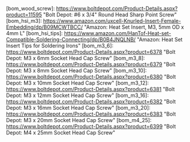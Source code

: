 <!-- 
	Part Links 
		-->

<!-- Fasteners -->
[bom_wood_screw]:       https://www.boltdepot.com/Product-Details.aspx?product=11595                             "Bolt Depot: #6 x 3/4" Round Head Sharp Point Screw"
[bom_hsi_m3]:           https://www.amazon.com/uxcell-Knurled-Insert-Female-Embedding/dp/B09MCWTBCC/      "Amazon: Heat Set Insert, M3, 5mm OD x 4mm L"
[bom_hsi_tips]:         https://www.amazon.com/HanTof-Heat-set-Compatible-Soldering-Connecting/dp/B0B4JNQLNB/    "Amazon: Heat Set Insert Tips for Soldering Irons"
[bom_m3_6]:             https://www.boltdepot.com/Product-Details.aspx?product=6378     "Bolt Depot: M3 x 6mm Socket Head Cap Screw"
[bom_m3_8]:             https://www.boltdepot.com/Product-Details.aspx?product=6379     "Bolt Depot: M3 x 8mm Socket Head Cap Screw"
[bom_m3_10]:            https://www.boltdepot.com/Product-Details.aspx?product=6380     "Bolt Depot: M3 x 10mm Socket Head Cap Screw"
[bom_m3_12]:            https://www.boltdepot.com/Product-Details.aspx?product=6381     "Bolt Depot: M3 x 12mm Socket Head Cap Screw"
[bom_m3_16]:            https://www.boltdepot.com/Product-Details.aspx?product=6382     "Bolt Depot: M3 x 16mm Socket Head Cap Screw"
[bom_m3_20]:            https://www.boltdepot.com/Product-Details.aspx?product=6383     "Bolt Depot: M3 x 20mm Socket Head Cap Screw"
[bom_m4_25]:            https://www.boltdepot.com/Product-Details.aspx?product=6399     "Bolt Depot: M4 x 25mm Socket Head Cap Screw"

<!-- Filament -->
[bom_pla]:              https://www.amazon.com/Polymaker-Filament-1-75mm-Rigidity-Cardboard/dp/B099KSLJCQ       "Amazon: 1kg Polymaker PolyLite PLA Pro Filament, 1.85mm"
[bom_tpu]:              https://www.amazon.com/dp/B09KL2FXNJ/                                                   "Amazon: 750g Polymaker TPU 95A Filament, 1.85mm"
[bom_petg]:             https://www.amazon.com/Polymaker-Filament-1-75mm-Strong-Cardboard/dp/B09DKSCRSX         "Amazon: 1kg Polymaker PolyLite PETG Filament, 1.85mm"

<!-- Misc Electrical -->
[bom_switch]:           https://www.amazon.com/gp/product/B07QQ22DTB                                             "Amazon: SPST snap-in rocker switch"
[bom_toggle_switch]:    https://www.amazon.com/Gardner-Bender-GSW-121-Heavy-Duty-Electrical/dp/B000HEIY1Q        "Amazon: SPST toggle switch"
[bom_iec]:              https://www.amazon.com/gp/product/B081ZFHRGW                                             "Amazon: IEC C14 socket with fuse"
[bom_fork_connector]:   https://www.amazon.com/Baomain-Insulated-Connector-Electrical-Terminal/dp/B01B1DL4OA     "Amazon: Fork connectors, 14-16awg"
[bom_spade_connector]:  https://www.amazon.com/gp/product/B07FQB6WXP                                             "Amazon: Female spade connectors, 14-16awg"
[bom_lanmu_micro_sd]:   https://www.amazon.com/gp/product/B07WWVBK8V                                             "Amazon: LANMU MicroSD Extension"
[bom_electop_micro_sd]: https://www.amazon.com/gp/product/B07YYSP5F5                                             "Amazon: ELECTOP MicroSD Extension"
[bom_usb_b_extension]:  https://www.amazon.com/gp/product/B071P2BGK5                                             "Amazon: USB B Panel Mount Extension"
[bom_usb_c_extension]:  https://www.amazon.com/Poyiccot-Extension-Female-Extender-Straight/dp/B086W2R8Z6         "Amazon: USB-C Panel Mount Extension"
[bom_jst_sm_kit]:       https://www.amazon.com/gp/product/B07D9HRDT6                                             "Amazon: JST-SM Connector Kit"
[bom_molex]:            https://www.digikey.com/en/htmldatasheets/production/1626160/0/0/1/0430300007.html       "Digikey: Molex Micro Fit 3.0 Connectors"
[bom_key_usb3]:         https://www.amazon.com/gp/product/B07FSMVH32/ref=ppx_yo_dt_b_search_asin_title?ie=UTF8&psc=1 "Amazon: USB 3 Keystone Extension"
[bom_key_hdmi]:         https://www.amazon.com/Monoprice-106852-Keystone-Coupler-Adapter/dp/B005VKKB7Q           "Amazon: HDMI Coupler Keystone Jack"
[bom_key_ethernet]:     https://www.amazon.com/VCE-Listed-5-Pack-Keystone-Coupler-White/dp/B0116T7XMQ            "Amazon: Ethernet Coupler Keystone Jacks"
[bom_key_usb_c]:        https://www.amazon.com/Keystone-Extention-Keystone-Convertor-Extension/dp/B08GSLLVG2     "Amazon: USB C Keystone Extension"
[bom_16awg_wire]:       https://www.amazon.com/BNTECHGO-Silicone-Flexible-Strands-Stranded/dp/B00TG1TRL2         "Amazon: 5ft 16 awg stranded silicone wire, red & black"
[bom_xt60]:             https://www.amazon.com/gp/product/B0BC1TPNSK                                            "Amazon: 2x XT60E-M Male Panel Mount"
[bom_mfj2]:             https://www.amazon.com/Molex-Connector-Matched-18-24-Mini-Fit/dp/B074M1RZHX             "Amazon: 6x Molex Mini Fit Jr 2R, 2P Set"
[bom_mfj4]:             https://www.amazon.com/Molex-4-Pin-Connector-4-20mm-0165-Mini-Fit/dp/B07DLLN2VL         "Amazon: 5x Molex Mini Fit Jr 2R, 4P Set"

<!-- PSU -->
[bom_lrs350]:           https://www.amazon.com/MEAN-WELL-LRS-350-24-Printer-Industrial/dp/B07VRK86SP             "Amazon: Mean Well LRS-350-24"
[bom_lrs450]:          https://www.amazon.com/Original-LRS-450-24-Switching-Supply-Transformer/dp/B0BWRPYNM9           "Amazon: Mean Well LRS-450-24"
[bom_rsp500]:           https://www.amazon.com/MEAN-WELL-RSP-500-24-Switching-Enclosed/dp/B00UWCD22O             "Amazon: Mean Well RSP-500-24"
[bom_rs_25_5]:          https://www.amazon.com/MEAN-WELL-323282-RS-25-5-Supply/dp/B09KVG6PBZ
[bom_se450]:            https://www.amazon.com/MEAN-WELL-SE-450-24-Supply-Single/dp/B005T6NNKO                   "Amazon: Mean Well SE-450-24"
[bom_lrs600]:           https://www.omc-stepperonline.com/lrs-600-24-mean-well-600w-24vdc-25a-115-230vac-enclosed-switching-power-supply-lrs-600-24 "StepperOnline: Mean Well LRS-600-24"

<!-- MCU Boards -->
[bom_duet_3_6hc]:       https://www.amazon.com/Duet3D-Duet-3-Mainboard-6HC/dp/B08W295FKT                         "Amazon: Duet3D Duet 3 6HC"
[bom_duet_3_mini_5+]:   https://www.amazon.com/Duet3D-Mini-WiFi-Printer-Controller/dp/B09HSKWQ9B                 "Amazon: Duet3D Duet 3 Mini 5+ Wifi"
[bom_btt_skr_2]:        https://www.amazon.com/BIGTREETECH-Control-Upgrade-Motherboard-Compitable/dp/B0943WVM5B      "Amazon: BIGTREETECH SKR 2"
[bom_btt_skr_3]:        https://www.amazon.com/BIGTREETECH-Motherboard-Controller-Replacement-Original/dp/B08LVTXT46 "Amazon: BIGTREETECH SKR 3"
[bom_btt_skr_3_ez]:     https://www.amazon.com/BIGTREETECH-Motherboard-Controller-Replacement-Original/dp/B0B1Q26SWR "Amazon: BIGTREETECH SKR 3 EZ"
[bom_btt_skr_e3_mini]:  https://www.amazon.com/BIGTREETECH-Upgraded-Motherboard-Integrated-Compatible/dp/B09LH727MT  "Amazon: BIGTREETECH SKR E3 Mini"
[bom_btt_octopus]:      https://www.amazon.com/BIGTREETECH-Motherboard-Compatible-Firmware-Raspberry/dp/B094NPRYDP   "Amazon: BIGTREETECH Octopus"
[bom_creality_4x]:      https://www.amazon.com/Official-Creality-3D-Upgraded-Motherboard/dp/B09NMJMPN1               "Amazon: Creality 4.2.7"
[bom_btt_manta_m8p]:    https://www.amazon.com/BIGTREETECH-Integrated-Motherboard-Firmware-Compatible/dp/B0B7W53JSY  "Amazon: BIGTREETECH Manta M8P"
[bom_mks_skipr]:        https://www.aliexpress.us/item/3256804323039950.html                                     "AliExpress: MakerBase MKS Skipr"
[bom_mks_monster8]:     https://www.aliexpress.us/item/3256803106583492.html                                     "AliExpress: MakerBase MKS Monster8"

<!-- SoC CPUs -->
[bom_rpi_3b_plus]:      https://www.adafruit.com/product/3055                                                    "Adafruit: Raspberry Pi 3B+"
[bom_rpi_4b]:           https://www.adafruit.com/product/4295                                                    "Adafruit: Raspberry Pi 4B 1GB"

<!-- Displays -->
[bom_btt_tft35_e3]:    https://www.amazon.com/BIGTREETECH-TFT35-E3-V3-0-1-Motherboard/dp/B08182XHZZ              "Amazon: BIGTREETECH TFT35 E3 v3.0.1"
[bom_generic_12864]:   https://www.amazon.com/CHPOWER-Display-Screen-Creality-Printers/dp/B07DL3ZBD7             "Amazon: Generic 128x64 Display"
[bom_mini_12864]:      https://www.amazon.com/FYSETC-Controller-Supports-Accessories-RGB-Backlight/dp/B08R9ZH7S2 "Amazon: FYSETC Mini12864 v2.1 Display"
[bom_btt_tft35]:       https://www.amazon.com/BIGTREETECH-Graphic-Display-Controller-Printer/dp/B07VWF4W3J       "Amazon: BIGTREETECH TFT35 V3"
[bom_btt_pitft50]:     https://www.amazon.com/BIGTREETECH-Screen-Display-800x480-Raspberry/dp/B08FD2YZ23         "Amazon: BIGTREETECH PI TFT50 V2"

<!-- Lower Bay -->
<!--     Bucks -->
[bom_drok_3A]:			https://www.amazon.com/gp/product/B07N3QT628                                             "Amazon: DROK 3A LM2596 Buck Converter"
[bom_drok_5A]:          https://www.amazon.com/DROK-Adjustable-Converter-Transformer-Protective/dp/B07JZ2GQJF    "Amazon: DROK 5A LM2596 Buck Converter"
[bom_drok_2A]:          https://www.amazon.com/Converter-DROK-Transformer-Regulator-Stabilizer/dp/B00JUFJ1GA     "Amazon: HROK 2A LM2596 Buck Converter"
[bom_hiletgo_2A]:       https://www.amazon.com/HiLetgo-Step-down-Converter-1-25-37V-Voltmeter/dp/B00LSEBYHU/     "Amazon: HiLetGo 2A LM2596 Buck Converter"
[bom_basic_lm2596]:     https://www.amazon.com/PlusRoc-Converter-Efficiency-Regulator-Adjustable/dp/B0B2CLXGD8      "Amazon: Basic 3A LM2596 Buck Converter"

<!--     SSRs -->
[bom_fotek_ssr_40da]:   https://www.amazon.com/SSR-40DA-Solid-Output-24-380V-SSR-40/dp/B07FVHWN82                "Amazon: Fotek SSR-40DA"
[bom_omron_ssr]:        https://kb-3d.com/store/omron/171-omron-solid-state-relay-g3na-210b-utu-ssr-4536854807954.html "KB-3D: Omron G3NA-210B-UTU SSR"

<!--     MOSFETs -->
[bom_creality_mosfet]:  https://www.tinymachines3d.com/products/crmfet                                           "TinyMachines3D: Creality MOSFET"

<!--     Others -->
[bom_lm2596_heatsink]:  https://www.amazon.com/Jienk-Aluminum-Conductive-Adhesive-Regulators/dp/B09M5XJC1S/      "Amazon: 20pcs 9x9x5mm heatsinks"
[bom_btt_u2c]:          https://www.amazon.com/BIGTREETECH-Adapter-Supports-Connection-Interface/dp/B0B1X47319   "Amazon: BIGTREETECH U2C CAN Adapter"
[bom_wago_nuts]:        https://www.amazon.com/dp/B08R5WWWPS                                                     "Amazon: Wago 221 Lever Nut Assortment"
[bom_btt_ups_24v]:      https://www.amazon.com/BIGTREETECH-DIRECT-Printing-Printer-Ender-3/dp/B081DLBTQC         "Amazon: BIGTREETECH UPS 24V 1.0"
[bom_btt_relay_1.2]:    https://www.walmart.com/ip/BIGTREETECH-Relay-V1-2-Automatic-Shutdown-Module-After-Printing-Power-Monitoring-Module-3D-Printer-Parts/133836368 "WalMart: BIGTREETECH Relay 1.2"

<!-- Fans -->
[bom_4010]:             https://www.amazon.com/dp/B08R9L9YR2                                                     "Amazon: 40mm x 40mm x 10mm Fan"
[bom_4010_5V]:          https://www.amazon.com/GeeekPi-Raspberry-40x40x10mm-Brushless-Radiator/dp/B07X6CXQLN    "Amazon: 40mm x 40mm x 10mm Fan, 5V"
[bom_4020]:             https://www.amazon.com/Wathai-40x40x20mm-40mm-Burshless-Cooling/dp/B07PYWVPMY            "Amazon: 40mm x 40mm x 10mm Fan"
[bom_5010]:             https://www.amazon.com/DC-12V-Brushless-Cooling-Fan/dp/B06XQDMMJ5                       "Amazon: 50mm x 50mm x 10mm Fans, 12V"
[bom_5012]:             https://www.amazon.com/Cooling-Fan-12V-DC-Brushless/dp/B08ZJDCBJM                       "Amazon: 50mm x 50mm x 12mm Fan, 12V"
[bom_5015]:             https://www.amazon.com/GDSTIME-5015-50mm-Brushless-Cooling/dp/B07M9NNYVR/               "Amazon: 50mm x 50mm x 15mm Fans, 12V"
[bom_6015]:             https://www.amazon.com/Wathai-Exhaust-Cooler-Brushless-Cooling/dp/B07Q2JRYZR             "Amazon: 60mm x 60mm x 15mm Fan"
[bom_6020]:             https://www.amazon.com/Wathai-60mm-Cooling-Brushless-Cooler/dp/B07NRYLRDZ                "Amazon: 60mm x 60mm x 20mm Fan"
[bom_6025]:             https://www.amazon.com/Wathai-60mm-25mm-Brushless-Cooling/dp/B07Q2JWNFX                  "Amazon: 60mm x 60mm x 25mm Fan"
[bom_8020]:             https://www.amazon.com/GDSTIME-Brushless-Cooling-Sleeve-Bearing/dp/B07MDYBSGR            "Amazon: 80mm x 80mm x 20mm Fan"
[bom_8025]:             https://www.amazon.com/Security-01-Bearing-Brushless-Cooling-AV-F8025MB/dp/B071WLX5JZ    "Amazon: 80mm x 80mm x 25mm Fan"
[bom_9225]:             https://www.amazon.com/GDSTIME-90x90x25mm-Inches-Brushless-Cooling/dp/B07LFZKCC6         "Amazon: 92mm x 92mm x 25mm Fan"
[bom_12025]:            https://www.amazon.com/GDSTIME-Bearings-Brushless-Cooling-Exhaust/dp/B00N1Y4BMA          "Amazon: 120mm x 120mm x 25mm Fan"